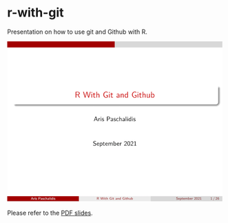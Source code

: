 
# r-with-git

Presentation on how to use git and Github with R.

<a href="https://github.com/arisp99/r-with-git/blob/master/r-with-git.pdf"><img src="images/title-slide.png"></a>

Please refer to the [PDF slides](r-with-git.pdf).

